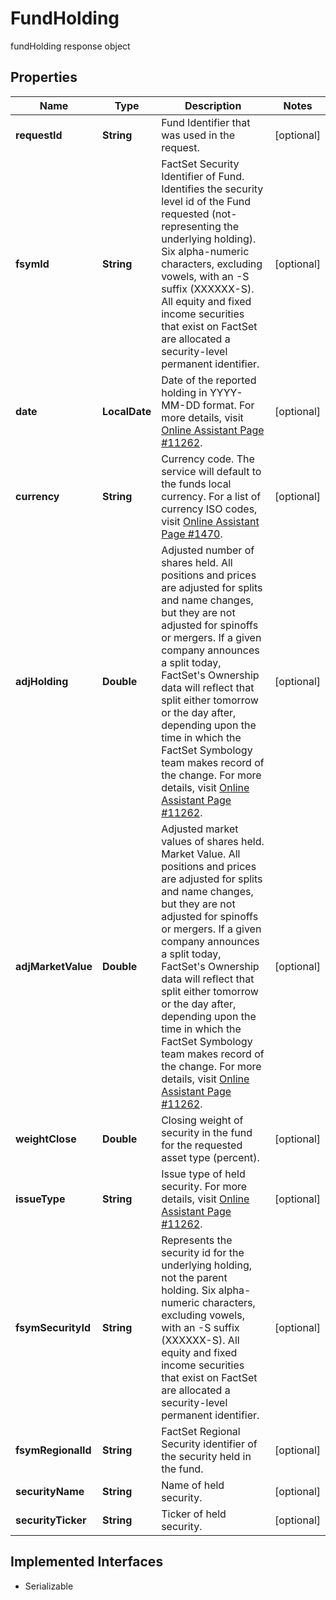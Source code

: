 

# FundHolding

fundHolding response object

## Properties

Name | Type | Description | Notes
------------ | ------------- | ------------- | -------------
**requestId** | **String** | Fund Identifier that was used in the request. |  [optional]
**fsymId** | **String** | FactSet Security Identifier of Fund. Identifies the security level id of the Fund requested (not-representing the underlying holding). Six alpha-numeric characters, excluding vowels, with an -S suffix (XXXXXX-S). All equity and fixed income securities that exist on FactSet are allocated a security-level permanent identifier. |  [optional]
**date** | **LocalDate** | Date of the reported holding in YYYY-MM-DD format. For more details, visit [Online Assistant Page #11262](https://oa.apps.factset.com/pages/11262). |  [optional]
**currency** | **String** | Currency code. The service will default to the funds local currency. For a list of currency ISO codes, visit [Online Assistant Page #1470](https://oa.apps.factset.com/pages/1470). |  [optional]
**adjHolding** | **Double** | Adjusted number of shares held. All positions and prices are adjusted for splits and name changes, but they are not adjusted for spinoffs or mergers. If a given company announces a split today, FactSet&#39;s Ownership data will reflect that split either tomorrow or the day after, depending upon the time in which the FactSet Symbology team makes record of the change. For more details, visit [Online Assistant Page #11262](https://oa.apps.factset.com/pages/11262). |  [optional]
**adjMarketValue** | **Double** | Adjusted market values of shares held. Market Value. All positions and prices are adjusted for splits and name changes, but they are not adjusted for spinoffs or mergers. If a given company announces a split today, FactSet&#39;s Ownership data will reflect that split either tomorrow or the day after, depending upon the time in which the FactSet Symbology team makes record of the change. For more details, visit [Online Assistant Page #11262](https://oa.apps.factset.com/pages/11262). |  [optional]
**weightClose** | **Double** | Closing weight of security in the fund for the requested asset type (percent). |  [optional]
**issueType** | **String** | Issue type of held security. For more details, visit [Online Assistant Page #11262](https://oa.apps.factset.com/pages/11262). |  [optional]
**fsymSecurityId** | **String** | Represents the security id for the underlying holding, not the parent holding. Six alpha-numeric characters, excluding vowels, with an -S suffix (XXXXXX-S). All equity and fixed income securities that exist on FactSet are allocated a security-level permanent identifier. |  [optional]
**fsymRegionalId** | **String** | FactSet Regional Security identifier of the security held in the fund. |  [optional]
**securityName** | **String** | Name of held security. |  [optional]
**securityTicker** | **String** | Ticker of held security. |  [optional]


## Implemented Interfaces

* Serializable


